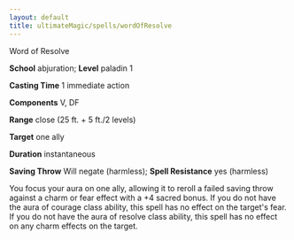 ```yaml
---
layout: default
title: ultimateMagic/spells/wordOfResolve
---
```

Word of Resolve

**School** abjuration; **Level** paladin 1

**Casting Time** 1 immediate action

**Components** V, DF

**Range** close (25 ft. + 5 ft./2 levels)

**Target** one ally

**Duration** instantaneous

**Saving Throw** Will negate (harmless); **Spell Resistance** yes (harmless)

You focus your aura on one ally, allowing it to reroll a failed saving throw against a charm or fear effect with a +4 sacred bonus. If you do not have the aura of courage class ability, this spell has no effect on the target's fear. If you do not have the aura of resolve class ability, this spell has no effect on any charm effects on the target.


